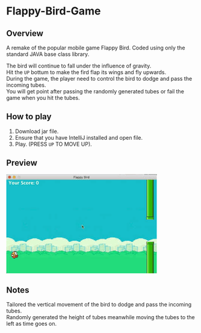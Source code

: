 # Flappy-Bird-Game
## Overview
A remake of the popular mobile game Flappy Bird. Coded using only the standard JAVA base class library.   
   
The bird will continue to fall under the influence of gravity.   
Hit the `UP` bottum to make the fird flap its wings and fly upwards.   
During the game, the player need to control the bird to dodge and pass the incoming tubes.   
You will get point after passing the randomly generated tubes or fail the game when you hit the tubes.   
## How to play
1. Download jar file.   
2. Ensure that you have IntelliJ installed and open file.
3. Play. (PRESS `UP` TO MOVE UP).
## Preview
![](https://github.com/doubizhukk/Flappy-Bird-Game/blob/master/Flappy%20Bird.gif)
## Notes
Tailored the vertical movement of the bird to dodge and pass the incoming tubes.   
Randomly generated the height of tubes meanwhile moving the tubes to the left as time goes on.
